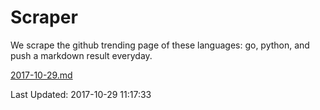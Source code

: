 # Scraper

We scrape the github trending page of these languages: go, python, and push a markdown result everyday.

[2017-10-29.md](https://github.com/borays/Scraper/blob/master/2017-10-29.md)

Last Updated: 2017-10-29 11:17:33